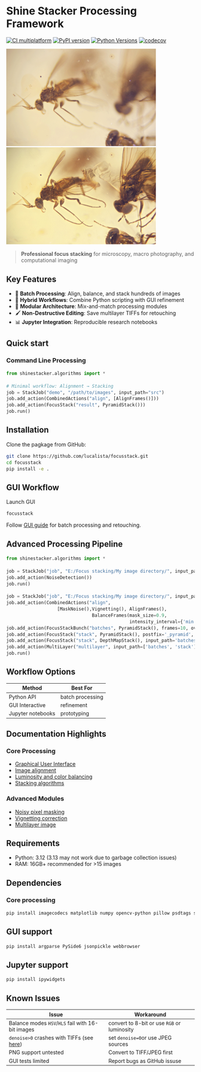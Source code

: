 # Shine Stacker Processing Framework

[![CI multiplatform](https://github.com/lucalista/shinestacker/actions/workflows/ci-multiplatform.yml/badge.svg)](https://github.com/lucalista/shinestacker/actions/workflows/ci-multiplatform.yml)
[![PyPI version](https://badge.fury.io/py/shinestacker.svg)](https://pypi.org/project/shinestacker/)
[![Python Versions](https://img.shields.io/pypi/pyversions/shinestacker)](https://pypi.org/project/shinestacker/)
[![codecov](https://codecov.io/github/lucalista/shinestacker/graph/badge.svg?token=Y5NKW6VH5G)](https://codecov.io/github/lucalista/shinestacker)

<img src='https://raw.githubusercontent.com/lucalista/shinestacker/main/img/flies.gif' width="400">  <img src='https://raw.githubusercontent.com/lucalista/shinestacker/main/img/flies_stack.jpg' width="400">

> **Professional focus stacking** for microscopy, macro photography, and computational imaging

## Key Features
- 🚀 **Batch Processing**: Align, balance, and stack hundreds of images
- 🎨 **Hybrid Workflows**: Combine Python scripting with GUI refinement
- 🧩 **Modular Architecture**: Mix-and-match processing modules
- 🖌️ **Non-Destructive Editing**: Save multilayer TIFFs for retouching
- 📊 **Jupyter Integration**: Reproducible research notebooks


## Quick start
### Command Line Processing
```python
from shinestacker.algorithms import *

# Minimal workflow: Alignment → Stacking
job = StackJob("demo", "/path/to/images", input_path="src")
job.add_action(CombinedActions("align", [AlignFrames()]))
job.add_action(FocusStack("result", PyramidStack()))
job.run()
```

## Installation
Clone the pagkage from GitHub:

```bash
git clone https://github.com/lucalista/focusstack.git
cd focusstack
pip install -e .
```

## GUI Workflow
Launch GUI

```bash
focusstack
```

Follow [GUI guide](gui.md) for batch processing and retouching.


## Advanced Processing Pipeline

```python
from shinestacker.algorithms import *

job = StackJob("job", "E:/Focus stacking/My image directory/", input_path="src")
job.add_action(NoiseDetection())
job.run()

job = StackJob("job", "E:/Focus stacking/My image directory/", input_path="src")
job.add_action(CombinedActions("align",
			       [MaskNoise(),Vignetting(), AlignFrames(),
                                BalanceFrames(mask_size=0.9,
                                              intensity_interval={'min': 150, 'max': 65385})]))
job.add_action(FocusStackBunch("batches", PyramidStack(), frames=10, overlap=2, denoise=0.8))
job.add_action(FocusStack("stack", PyramidStack(), postfix='_pyramid', denoise=0.8))
job.add_action(FocusStack("stack", DepthMapStack(), input_path='batches', postfix='_depthmap', denoise=0.8))
job.add_action(MultiLayer("multilayer", input_path=['batches', 'stack']))
job.run()
```

## Workflow Options

| Method            | Best For         |
|-------------------|------------------|
| Python API        | batch processing | 
| GUI Interactive   | refinement       |
| Jupyter notebooks | prototyping      |

## Documentation Highlights
### Core Processing
- [Graphical User Interface](gui.md)
- [Image alignment](alignment.md)
- [Luminosity and color balancing](balancing.md)
- [Stacking algorithms](focus_stacking.md)
### Advanced Modules
- [Noisy pixel masking](noise.md)
- [Vignetting correction](vignetting.md)
- [Multilayer image](multilayer.md)

## Requirements

* Python: 3.12 (3.13 may not work due to garbage collection issues)
* RAM: 16GB+ recommended for >15 images

## Dependencies

### Core processing
```bash
pip install imagecodecs matplotlib numpy opencv-python pillow psdtags scipy setuptools-scm tifffile tqdm
```
## GUI support
```bash
pip install argparse PySide6 jsonpickle webbrowser
```

## Jupyter support
```bash
pip install ipywidgets
```

## Known Issues

| Issue    |  Workaround    |
|----------|----------------|
| Balance modes ```HSV```/```HLS``` fail with 16-bit images | convert to 8-bit or use ```RGB``` or luminosity |
|  ```denoise>0``` crashes with TIFFs (see [here](https://stackoverflow.com/questions/76647895/opencv-fastnlmeansdenoisingmulti-should-support-16-bit-images-but-does-it)) | set ```denoise=0```or use JPEG sources
| PNG support untested  | Convert to TIFF/JPEG first |
| GUI tests limited     | Report bugs as GitHub issuse |
